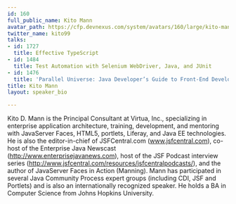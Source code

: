 ```yaml
---
id: 160
full_public_name: Kito Mann
avatar_path: https://cfp.devnexus.com/system/avatars/160/large/kito-mann-small.jpg?1438802820
twitter_name: kito99
talks:
- id: 1727
  title: Effective TypeScript
- id: 1484
  title: Test Automation with Selenium WebDriver, Java, and JUnit
- id: 1476
  title: 'Parallel Universe: Java Developer’s Guide to Front-End Development'
title: Kito Mann
layout: speaker_bio

---
```

Kito D. Mann is the Principal Consultant at Virtua, Inc., specializing in enterprise application architecture, training, development, and mentoring with JavaServer Faces, HTML5, portlets, Liferay, and Java EE technologies. He is also the editor-in-chief of JSFCentral.com (www.jsfcentral.com), co-host of the Enterprise Java Newscast (http://www.enterprisejavanews.com), host of the JSF Podcast interview series (http://www.jsfcentral.com/resources/jsfcentralpodcasts/), and the author of JavaServer Faces in Action (Manning). Mann has participated in several Java Community Process expert groups (including CDI, JSF and Portlets) and is also an internationally recognized speaker. He holds a BA in Computer Science from Johns Hopkins University.
